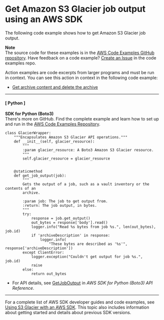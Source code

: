 # Get Amazon S3 Glacier job output using an AWS SDK<a name="example_glacier_GetJobOutput_section"></a>

The following code example shows how to get Amazon S3 Glacier job output\.

**Note**  
The source code for these examples is in the [AWS Code Examples GitHub repository](https://github.com/awsdocs/aws-doc-sdk-examples)\. Have feedback on a code example? [Create an Issue](https://github.com/awsdocs/aws-doc-sdk-examples/issues/new/choose) in the code examples repo\. 

Action examples are code excerpts from larger programs and must be run in context\. You can see this action in context in the following code example: 
+  [Get archive content and delete the archive](example_glacier_Usage_RetrieveDelete_section.md) 

------
#### [ Python ]

**SDK for Python \(Boto3\)**  
 There's more on GitHub\. Find the complete example and learn how to set up and run in the [AWS Code Examples Repository](https://github.com/awsdocs/aws-doc-sdk-examples/tree/main/python/example_code/glacier#code-examples)\. 
  

```
class GlacierWrapper:
    """Encapsulates Amazon S3 Glacier API operations."""
    def __init__(self, glacier_resource):
        """
        :param glacier_resource: A Boto3 Amazon S3 Glacier resource.
        """
        self.glacier_resource = glacier_resource


    @staticmethod
    def get_job_output(job):
        """
        Gets the output of a job, such as a vault inventory or the contents of an
        archive.

        :param job: The job to get output from.
        :return: The job output, in bytes.
        """
        try:
            response = job.get_output()
            out_bytes = response['body'].read()
            logger.info("Read %s bytes from job %s.", len(out_bytes), job.id)
            if 'archiveDescription' in response:
                logger.info(
                    "These bytes are described as '%s'", response['archiveDescription'])
        except ClientError:
            logger.exception("Couldn't get output for job %s.", job.id)
            raise
        else:
            return out_bytes
```
+  For API details, see [GetJobOutput](https://docs.aws.amazon.com/goto/boto3/glacier-2012-06-01/GetJobOutput) in *AWS SDK for Python \(Boto3\) API Reference*\. 

------

For a complete list of AWS SDK developer guides and code examples, see [Using S3 Glacier with an AWS SDK](sdk-general-information-section.md)\. This topic also includes information about getting started and details about previous SDK versions\.